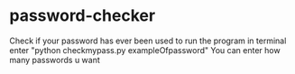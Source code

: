 # password-checker
Check if your password has ever been used
to run the program in terminal enter "python checkmypass.py exampleOfpassword"
You can enter how many passwords u want
